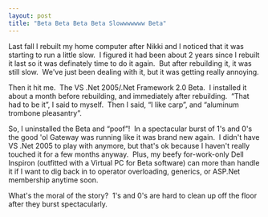 ```yaml
---
layout: post
title: "Beta Beta Beta Beta Slowwwwwww Beta"
---
```


<p>Last fall I rebuilt my home computer after Nikki and I noticed that it was starting to run a little slow.&nbsp; I figured it had been&nbsp;about 2&nbsp;years since I rebuilt it last so it was definately time to do it again.&nbsp; But after rebuilding it, it was still slow.&nbsp; We've just been dealing with it, but it was getting really annoying.&nbsp; </p>
<p>Then it hit me.&nbsp; The VS .Net&nbsp;2005/.Net Framework 2.0&nbsp;Beta.&nbsp; I installed it about a month before rebuilding, and immediately after rebuilding.&nbsp; &#8220;That had to be it&#8221;, I said to myself.&nbsp; Then I said, &#8220;I like carp&#8221;, and &#8220;aluminum trombone pleasantry&#8221;.&nbsp; </p>
<p>So, I uninstalled the Beta and &#8220;poof&#8221;!&nbsp;&nbsp;In a spectacular burst of 1's and 0's the good 'ol Gateway was running like it was brand new again.&nbsp; I didn't have VS .Net 2005 to play with anymore, but that's ok because I haven't really touched it for a few months anyway.&nbsp; Plus, my beefy for-work-only Dell Inspiron (outfitted with a Virtual PC for Beta software) can more than handle it if I want to dig back in to operator overloading, generics, or ASP.Net membership anytime soon.&nbsp; </p>
<p>What's the moral of the story?&nbsp; 1's and 0's are hard to clean up off the floor after they burst spectacularly.</p>
 
